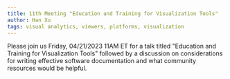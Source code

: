 ```yaml
---
title: 11th Meeting "Education and Training for Visualization Tools"
author: Han Xu
tags: visual analytics, viewers, platforms, visualization
---
```


Please join us Friday, 04/21/2023 11AM ET for a talk titled "Education and Training for Visualization Tools" followed by a discussion on considerations for writing effective software documentation and what community resources would be helpful.

